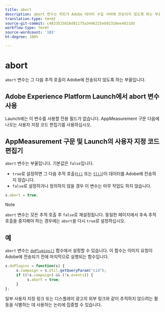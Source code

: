 ```yaml
---
title: abort
description: abort 변수는 히트가 Adobe 데이터 수집 서버에 전송되지 않도록 하는 부울입니다.
translation-type: tm+mt
source-git-commit: c4833525816d81175a3446215eb92310ee4021dd
workflow-type: tm+mt
source-wordcount: '183'
ht-degree: 100%

---
```



# abort

`abort` 변수는 그 다음 추적 호출이 Adobe에 전송되지 않도록 하는 부울입니다.

## Adobe Experience Platform Launch에서 abort 변수 사용

Launch에는 이 변수를 사용할 전용 필드가 없습니다. AppMeasurement 구문 다음에 나오는 사용자 지정 코드 편집기를 사용하십시오.

## AppMeasurement 구문 및 Launch의 사용자 지정 코드 편집기

`abort` 변수는 부울입니다. 기본값은 `false`입니다.

* `true`로 설정하면 그 다음 추적 호출([`t()`](../functions/t-method.md) 또는 [`tl()`](../functions/tl-method.md))이 데이터를 Adobe에 전송하지 않습니다.
* `false`로 설정하거나 정의하지 않을 경우 이 변수는 아무 작업도 하지 않습니다.

```js
s.abort = true;
```

>[!NOTE]
>
> `abort` 변수는 모든 추적 호출 후 `false`로 재설정됩니다. 동일한 페이지에서 후속 추적 호출을 중지해야 하는 경우에는 `abort`을 다시 `true`로 설정하십시오.

## 예

`abort` 변수는 [`doPlugins()`](../functions/doplugins.md) 함수에서 설정할 수 있습니다. 이 함수는 이미지 요청이 Adobe에 전송되기 전에 마지막으로 실행되는 함수입니다.

```js
s.doPlugins = function(s) {
     s.campaign = s.Util.getQueryParam("cid");
     if ((!s.campaign) && (!s.events)) {
          s.abort = true;
     }
};
```

일부 사용자 지정 링크 또는 디스플레이 광고의 외부 링크와 같이 추적하지 않으려는 활동을 식별하는 데 사용하는 논리에 집중할 수 있습니다.
